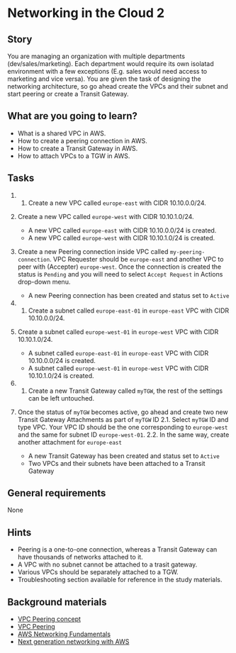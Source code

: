 # Networking in the Cloud 2

## Story

You are managing an organization with multiple departments (dev/sales/marketing). Each department would require its own isolatad environment with a few exceptions (E.g. sales would need access to marketing and vice versa). You are given the task of designing the networking architecture, so go ahead create the VPCs and their subnet and start peering or create a Transit Gateway.

## What are you going to learn?

- What is a shared VPC in AWS.
- How to create a peering connection in AWS.
- How to create a Transit Gateway in AWS.
- How to attach VPCs to a TGW in AWS.

## Tasks

1. 1. Create a new VPC called `europe-east` with CIDR 10.10.0.0/24.
2. Create a new VPC called `europe-west` with CIDR 10.10.1.0/24.
    - A new VPC called `europe-east` with CIDR 10.10.0.0/24 is created.
    - A new VPC called `europe-west` with CIDR 10.10.1.0/24 is created.

2. Create a new Peering connection inside VPC called `my-peering-connection`. VPC Requester should be `europe-east` and another VPC to peer with (Accepter) `europe-west`. Once the connection is created the status is `Pending` and you will need to select `Accept Request` in Actions drop-down menu.
    - A new Peering connection has been created and status set to `Active`

3. 1. Create a subnet called `europe-east-01` in `europe-east` VPC with CIDR 10.10.0.0/24.
2. Create a subnet called `europe-west-01` in `europe-west` VPC with CIDR 10.10.1.0/24.
    - A subnet called `europe-east-01` in `europe-east` VPC with CIDR 10.10.0.0/24 is created.
    - A subnet called `europe-west-01` in `europe-west` VPC with CIDR 10.10.1.0/24 is created.

4. 1. Create a new Transit Gateway called `myTGW`, the rest of the settings can be left untouched.
2. Once the status of `myTGW` becomes active, go ahead and create two new Transit Gateway Attachments as part of `myTGW` ID
2.1. Select `myTGW` ID and type VPC. Your VPC ID should be the one corresponding to `europe-west` and the same for subnet ID `europe-west-01`.
2.2. In the same way, create another attachment for `europe-east`
    - A new Transit Gateway has been created and status set to `Active`
    - Two VPCs and their subnets have been attached to a Transit Gateway

## General requirements

None

## Hints

- Peering is a one-to-one connection, whereas a Transit Gateway can have thousands of networks attached to it. 
- A VPC with no subnet cannot be attached to a trasit gateway.
- Various VPCs should be separately attached to a TGW.
- Troubleshooting section available for reference in the study materials.

## Background materials

- <i class="far fa-exclamation"></i> [VPC Peering concept](project/curriculum/materials/pages/networks/networking-in-the-cloud-2.md)
- <i class="far fa-exclamation"></i> [VPC Peering](https://docs.aws.amazon.com/vpc/latest/peering/what-is-vpc-peering.html)
- <i class="far fa-video"></i> [AWS Networking Fundamentals](https://www.youtube.com/watch?v=hiKPPy584Mg)
- <i class="far fa-book-open"></i> [Next generation networking with AWS](https://medium.com/slalom-technology/next-generation-networking-with-aws-transit-gateway-and-shared-vpcs-9d971d868c70)
